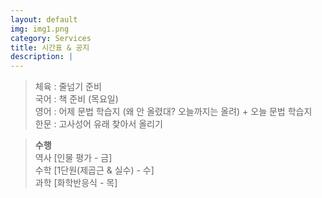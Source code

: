 ```yaml
---
layout: default
img: img1.png
category: Services
title: 시간표 & 공지
description: |
---
```

  
  > 체육 : 줄넘기 준비           
  > 국어 : 책 준비 (목요일)         
  > 영어 : 어제 문법 학습지 (왜 안 올렸대? 오늘까지는 올려) + 오늘 문법 학습지         
  > 한문 : 고사성어 유래 찾아서 올리기      
     
  > **수행**      
  > 역사 [인물 평가 - 금]      
  > 수학 [1단원(제곱근 & 실수) - 수]    
  > 과학 [화학반응식 - 목]      